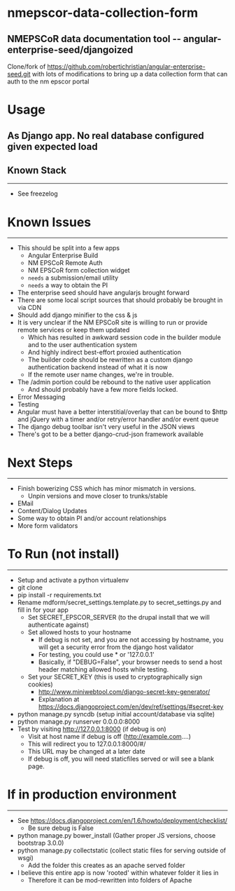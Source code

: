 nmepscor-data-collection-form
=============================

## NMEPSCoR data documentation tool -- angular-enterprise-seed/djangoized

Clone/fork of  https://github.com/robertjchristian/angular-enterprise-seed.git with lots of modifications to bring up a data collection form
that can auth to the nm epscor portal

# Usage

## As Django app.  No real database configured given expected load

## Known Stack

***

* See freezelog

# Known Issues

***

* This should be split into a few apps
  * Angular Enterprise Build
  * NM EPSCoR Remote Auth
  * NM EPSCoR form collection widget
  * `needs` a submission/email utility
  * `needs` a way to obtain the PI
* The enterprise seed should have angularjs brought forward
* There are some local script sources that should probably be brought in via CDN
* Should add django minifier to the css & js
* It is very unclear if the NM EPSCoR site is willing to run or provide remote services or keep them updated
  - Which has resulted in awkward session code in the builder module and to the user authentication system
  - And highly indirect best-effort proxied authentication
  - The builder code should be rewritten as a custom django authentication backend instead of what it is now
  - If the remote user name changes, we're in trouble.
* The /admin portion could be rebound to the native user application
  - And should probably have a few more fields locked.
* Error Messaging
* Testing
* Angular must have a better interstitial/overlay that can be bound to $http
  and jQuery with a timer and/or retry/error handler and/or event queue
* The django debug toolbar isn't very useful in the JSON views
* There's got to be a better django-crud-json framework available


# Next Steps

***
* Finish bowerizing CSS which has minor mismatch in versions.
  - Unpin versions and move closer to trunks/stable
* EMail
* Content/Dialog Updates
* Some way to obtain PI and/or account relationships
* More form validators


# To Run (not install)

***
* Setup and activate a python virtualenv
* git clone
* pip install -r requirements.txt
* Rename mdform/secret_settings.template.py to secret_settings.py and fill in for your app
  - Set SECRET_EPSCOR_SERVER (to the drupal install that we will authenticate against)
  - Set allowed hosts to your hostname
    - If debug is not set, and you are not accessing by hostname, you will get a security error from the django host validator
    - For testing, you could use * or '127.0.0.1' 
    - Basically, if "DEBUG=False", your browser needs to send a host header matching allowed hosts while testing.
  - Set your SECRET_KEY (this is used to cryptographically sign cookies)
    - http://www.miniwebtool.com/django-secret-key-generator/
    - Explanation at https://docs.djangoproject.com/en/dev/ref/settings/#secret-key
* python manage.py syncdb (setup initial account/database via sqlite)
* python manage.py runserver 0.0.0.0:8000
* Test by visiting http://127.0.0.1:8000 (if debug is on)
  - Visit at host name if debug is off (http://example.com....)
  - This will redirect you to 127.0.0.1:8000/#/
  - This URL may be changed at a later date
  - If debug is off, you will need staticfiles served or will see a blank page.

# If in production environment

***
* See https://docs.djangoproject.com/en/1.6/howto/deployment/checklist/
  - Be sure debug is False
* python manage.py bower_install (Gather proper JS versions, choose bootstrap 3.0.0)
* python manage.py collectstatic (collect static files for serving outside of wsgi)
  - Add the folder this creates as an apache served folder
* I believe this entire app is now 'rooted' within whatever folder it lies in
  - Therefore it can be mod-rewritten into folders of Apache

